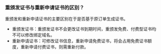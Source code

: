 ### 重颁发证书与重新申请证书的区别？
重颁发和重新申请证书的主要区别在于是否基于原订单生成证书。
- 重颁发证书：重颁发证书不会更改证书到期时间，重颁发免费、付费型证书均不可以修改绑定域名。
- 重新申请证书：可修改证书信息，重新申请免费证书，将会占用免费证书额度，重新申请付费证书，则需重新付款。
